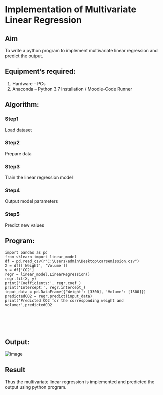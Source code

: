 # Implementation of Multivariate Linear Regression
## Aim
To write a python program to implement multivariate linear regression and predict the output.
## Equipment’s required:
1.	Hardware – PCs
2.	Anaconda – Python 3.7 Installation / Moodle-Code Runner
## Algorithm:
### Step1
 Load dataset

### Step2
Prepare data

### Step3
Train the linear regression model

### Step4
 Output model parameters

### Step5
Predict new values

## Program:
```
import pandas as pd
from sklearn import linear_model
df = pd.read_csv(r"C:\Users\admin\Desktop\carsemission.csv")
X = df[['Weight', 'Volume']]
y = df['CO2']
regr = linear_model.LinearRegression()
regr.fit(X, y)
print('Coefficients:', regr.coef_)
print('Intercept:', regr.intercept_)
input_data = pd.DataFrame({'Weight': [3300], 'Volume': [1300]})
predictedCO2 = regr.predict(input_data)
print('Predicted CO2 for the corresponding weight and volume:',predictedCO2






```
## Output:
![image](https://github.com/user-attachments/assets/ddc90c55-c352-4175-9835-a3a129801234)


## Result
Thus the multivariate linear regression is implemented and predicted the output using python program.

